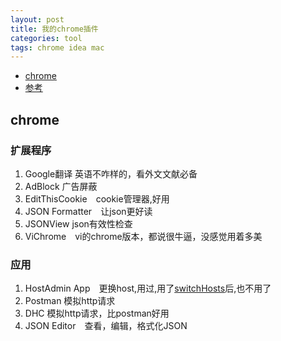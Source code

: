 ```yaml
---
layout: post
title: 我的chrome插件
categories: tool
tags: chrome idea mac
---
```


*	[chrome](#chrome)
*	[参考](#ref)

## chrome 

### 扩展程序

1.  Google翻译 英语不咋样的，看外文文献必备
2.  AdBlock 广告屏蔽
3.  EditThisCookie　cookie管理器,好用
4.  JSON Formatter　让json更好读
5.  JSONView json有效性检查
6.  ViChrome　vi的chrome版本，都说很牛逼，没感觉用着多美

### 应用

1.  HostAdmin App　更换host,用过,用了[switchHosts](#switchhosts)后,也不用了
2.  Postman 模拟http请求
3.  DHC 模拟http请求，比postman好用
4.  JSON Editor　查看，编辑，格式化JSON

